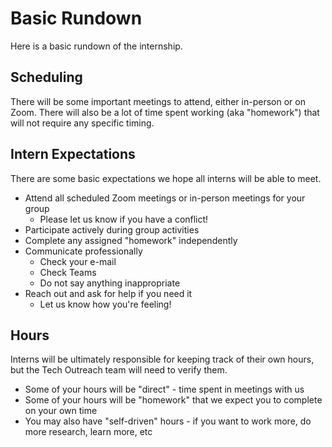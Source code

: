 # Basic Rundown
Here is a basic rundown of the internship.

## Scheduling
There will be some important meetings to attend, either in-person or on Zoom. There will also be a lot of time spent working (aka "homework") that will not require any specific timing.

## Intern Expectations
There are some basic expectations we hope all interns will be able to meet.

- Attend all scheduled Zoom meetings or in-person meetings for your group
  - Please let us know if you have a conflict!
- Participate actively during group activities
- Complete any assigned "homework" independently
- Communicate professionally
  - Check your e-mail
  - Check Teams
  - Do not say anything inappropriate
- Reach out and ask for help if you need it
  - Let us know how you're feeling!

## Hours
Interns will be ultimately responsible for keeping track of their own hours, but the Tech Outreach team will need to verify them.

- Some of your hours will be "direct" - time spent in meetings with us
- Some of your hours will be "homework" that we expect you to complete on your own time
- You may also have "self-driven" hours - if you want to work more, do more research, learn more, etc
